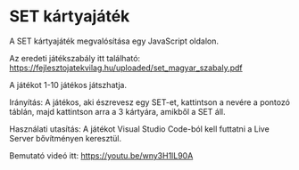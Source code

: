 <h1>SET kártyajáték</h1>

A SET kártyajáték megvalósítása egy JavaScript oldalon.

Az eredeti játékszabály itt található: https://fejlesztojatekvilag.hu/uploaded/set_magyar_szabaly.pdf

A játékot 1-10 játékos játszhatja.

Irányítás: A játékos, aki észrevesz egy SET-et, kattintson a nevére a pontozó táblán, majd kattintson arra a 3 kártyára, amikből a SET áll.

Használati utasítás: A játékot Visual Studio Code-ból kell futtatni a Live Server bővítményen keresztül.

Bemutató videó itt: https://youtu.be/wny3H1lL90A
